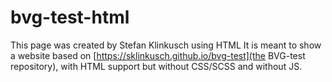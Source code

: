 # bvg-test-html

This page was created by Stefan Klinkusch using HTML
It is meant to show a website based on [https://sklinkusch.github.io/bvg-test](the BVG-test repository), with HTML support but without CSS/SCSS and without JS.

